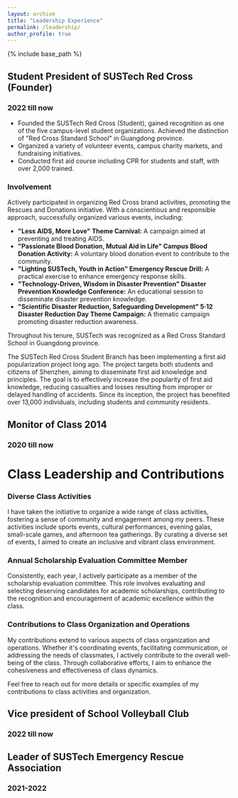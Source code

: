 ```yaml
---
layout: archive
title: "Leadership Experience"
permalink: /leadership/
author_profile: true
---
```


{% include base_path %}


## Student President of SUSTech Red Cross	(Founder)
### 2022 till now
-	Founded the SUSTech Red Cross (Student), gained recognition as one of the five campus-level student organizations. Achieved the distinction of "Red Cross Standard School" in Guangdong province.
-	Organized a variety of volunteer events, campus charity markets, and fundraising initiatives.
-	Conducted first aid course including CPR for students and staff, with over 2,000 trained.

### Involvement

Actively participated in organizing Red Cross brand activities, promoting the Rescues and Donations initiative. With a conscientious and responsible approach, successfully organized various events, including:

- **"Less AIDS, More Love" Theme Carnival:** A campaign aimed at preventing and treating AIDS.
- **"Passionate Blood Donation, Mutual Aid in Life" Campus Blood Donation Activity:** A voluntary blood donation event to contribute to the community.
- **"Lighting SUSTech, Youth in Action" Emergency Rescue Drill:** A practical exercise to enhance emergency response skills.
- **"Technology-Driven, Wisdom in Disaster Prevention" Disaster Prevention Knowledge Conference:** An educational session to disseminate disaster prevention knowledge.
- **"Scientific Disaster Reduction, Safeguarding Development" 5·12 Disaster Reduction Day Theme Campaign:** A thematic campaign promoting disaster reduction awareness.

Throughout his tenure, SUSTech was recognized as a Red Cross Standard School in Guangdong province.

The SUSTech Red Cross Student Branch has been implementing a first aid popularization project long ago. 
The project targets both students and citizens of Shenzhen, aiming to disseminate first aid knowledge and principles. 
The goal is to effectively increase the popularity of first aid knowledge, reducing casualties and losses resulting from improper or delayed handling of accidents. 
Since its inception, the project has benefited over 13,000 individuals, including students and community residents.


## Monitor of Class 2014
### 2020 till now
# Class Leadership and Contributions

### Diverse Class Activities

I have taken the initiative to organize a wide range of class activities, fostering a sense of community and engagement among my peers. These activities include sports events, cultural performances, evening galas, small-scale games, and afternoon tea gatherings. By curating a diverse set of events, I aimed to create an inclusive and vibrant class environment.

### Annual Scholarship Evaluation Committee Member

Consistently, each year, I actively participate as a member of the scholarship evaluation committee. This role involves evaluating and selecting deserving candidates for academic scholarships, contributing to the recognition and encouragement of academic excellence within the class.

### Contributions to Class Organization and Operations

My contributions extend to various aspects of class organization and operations. Whether it's coordinating events, facilitating communication, or addressing the needs of classmates, I actively contribute to the overall well-being of the class. Through collaborative efforts, I aim to enhance the cohesiveness and effectiveness of class dynamics.

Feel free to reach out for more details or specific examples of my contributions to class activities and organization.




## Vice president of School Volleyball Club
### 2022 till now


## Leader of SUSTech Emergency Rescue Association
### 2021-2022
